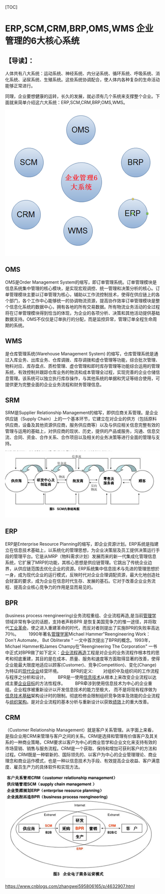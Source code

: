 [TOC]



# ERP,SCM,CRM,BRP,OMS,WMS 企业管理的6大核心系统

## **【导读】：**

人体共有八大系统：运动系统、神经系统、内分泌系统、循环系统、呼吸系统、消化系统、泌尿系统、生殖系统。这些系统协调配合，使人体内各种复杂的生命活动能够正常进行。

 

同理，企业要想健康的运转，长久的发展，就必须有几个系统来支撑整个企业。下面就来简单介绍这六大系统：ERP,SCM,CRM,BRP,OMS,WMS。

 [![ERP,SCM,CRM,BRP,OMS,WMS 企业管理的6大核心系统](image-201901251502/86296bdaga85c2b6eaf52&690.png)](http://photo.blog.sina.com.cn/showpic.html#blogid=86296bda0100tek7&url=http://s3.sinaimg.cn/orignal/86296bdaga85c2b6eaf52)



## **OMS**

OMS是Order Management System的缩写，即订单管理系统。订单管理模块是信息系统集中管理的核心模块，是实现宏观调控、统一管理和决策分析的核心。订单管理模块主要以订单管理为核心，辅助以工作流控制技术，使得在供应链上的各个部门，各个工作中心能够统一的协调物流资源，提高协作效率订单管理模块是整个信息化系统的数据中心，拥有各地的所有交易数据。所有物流业务活动的全过程将在订单管理模块得到恰当的体现，为企业的各项分析、决策和其他活动提供基础数据支持。OMS不仅仅是订单执行的分配，而是监控异常，管理订单全程生命周期的系统。

## **WMS**

是仓库管理系统(Warehouse Management System) 的缩写，仓库管理系统是通过入库业务、出库业务、仓库调拨、库存调拨和虚仓管理等功能，综合批次管理、物料对应、库存盘点、质检管理、虚仓管理和即时库存管理等功能综合运用的管理系统，有效控制并跟踪仓库业务的物流和成本管理全过程，实现完善的企业仓储信息管理。该系统可以独立执行库存操作，与其他系统的单据和凭证等结合使用，可提供更为完整全面的企业业务流程和财务管理信息。

## SRM 

SRM是Supplier Relationship Management的缩写，即供应商关系管理。是企业供应链（Supply Chain）上的一个基本环节，它建立在对企业的供方（包括原料供应商，设备及其他资源供应商，服务供应商等）以及与供应相关信息完整有效的管理与运用的基础上，对供应商的现状、历史，提供的产品或服务，沟通、信息交流、合同、资金、合作关系、合作项目以及相关的业务决策等进行全面的管理与支持。



[![ERP,SCM,CRM,BRP,OMS,WMS 企业管理的6大核心系统](image-201901251502/86296bdaga85c35d73bd2&690.png)](http://photo.blog.sina.com.cn/showpic.html#blogid=86296bda0100tek7&url=http://s3.sinaimg.cn/orignal/86296bdaga85c35d73bd2)   

## ERP

ERP是Enterprise Resource Planning的缩写，即企业资源计划。ERP系统是指建立在信息技术基础上，以系统化的管理思想，为企业决策层及员工提供决策运行手段的管理平台。它是从MRP（物料需求计划）发展而来的新一代集成化管理信息系统，它扩展了MRP的功能，其核心思想是供应链管理。它跳出了传统企业边界，从供应链范围去优化企业的资源。ERP系统集中信息技术与先进的管理思想於一身，成为现代企业的运行模式，反映时代对企业合理调配资源，最大化地创造社会财富的要求，成为企业在信息时代生存、发展的基石。它对于改善企业业务流程、提高企业核心竞争力的作用是显而易见的。

##  BPR

(business process reengineering)业务流程重组、企业流程再造,是当前[管理学](http://wenwen.soso.com/z/Search.e?sp=S%E7%AE%A1%E7%90%86%E5%AD%A6&ch=w.search.yjjlink&cid=w.search.yjjlink)领域非常有争议的话题，支持者声称BPR 是恢复美国竞争力的惟一途径，并将取代[工业革命](http://wenwen.soso.com/z/Search.e?sp=S%E5%B7%A5%E4%B8%9A%E9%9D%A9%E5%91%BD&ch=w.search.yjjlink&cid=w.search.yjjlink)，使之进入重建革命的时代，而反对者则提出了实施BPR的失败率高达70％。
　　1990年著名[管理学家](http://wenwen.soso.com/z/Search.e?sp=S%E7%AE%A1%E7%90%86%E5%AD%A6%E5%AE%B6&ch=w.search.yjjlink&cid=w.search.yjjlink)Michael Hammer"Reengineering Work：Don't Automate， But Obliterate " 一文中首次提出了BPR的概念。1993年，Michael Hammer和James Champy在"Reengineering The Corporation" 一书中正式对BPR做了如下定义：[企业流程再造](http://wenwen.soso.com/z/Search.e?sp=S%E4%BC%81%E4%B8%9A%E6%B5%81%E7%A8%8B%E5%86%8D%E9%80%A0&ch=w.search.yjjlink&cid=w.search.yjjlink)工程是对企业的业务流程作根本性的思考和彻底重建，其目的是在成本、质量、服务和速度等方面取得显著的改善，使得企业能最大限度地适应以顾客(Customer)、竞争(Competition)、变化(Change)为特征的[现代企业](http://wenwen.soso.com/z/Search.e?sp=S%E7%8E%B0%E4%BB%A3%E4%BC%81%E4%B8%9A&ch=w.search.yjjlink&cid=w.search.yjjlink)经营环境。
　　BPR的定义:
　　对组织中及组织间的工作流程与程序之分析和设计。
　　BPR是一使用[信息技术](http://wenwen.soso.com/z/Search.e?sp=S%E4%BF%A1%E6%81%AF%E6%8A%80%E6%9C%AF&ch=w.search.yjjlink&cid=w.search.yjjlink)从根本上来改变企业流程以达成主要[企业目标](http://wenwen.soso.com/z/Search.e?sp=S%E4%BC%81%E4%B8%9A%E7%9B%AE%E6%A0%87&ch=w.search.yjjlink&cid=w.search.yjjlink)的方法性程序。
　　BPR牵涉到使用信息技术为中心的企业重组。企业程序被重新设计以开发信息技术的能力至极大， 而不是将现有程序做为[信息技术基础](http://wenwen.soso.com/z/Search.e?sp=S%E4%BF%A1%E6%81%AF%E6%8A%80%E6%9C%AF%E5%9F%BA%E7%A1%80&ch=w.search.yjjlink&cid=w.search.yjjlink)架构设计时的限制。彻底检修会限制组织竞争效率及效能的企业流程与[组织架构](http://wenwen.soso.com/z/Search.e?sp=S%E7%BB%84%E7%BB%87%E6%9E%B6%E6%9E%84&ch=w.search.yjjlink&cid=w.search.yjjlink)。是对企业流程的基本分析与重新设计以获致[绩效](http://wenwen.soso.com/z/Search.e?sp=S%E7%BB%A9%E6%95%88&ch=w.search.yjjlink&cid=w.search.yjjlink)上的重大改善。

## **CRM**

（Customer Relationship Management）就是客户关系管理。从字面上来看，是指企业用CRM来管理与客户之间的关系。CRM是选择和管理有价值客户及其关系的一种商业策略，CRM要求以客户为中心的商业哲学和企业文化来支持有效的市场营销、销售与服务流程。CRM是一个获取、保持和增加可获利客户的方法和过程。CRM既是一种崭新的、国际领先的、以客户为中心的企业管理理论、商业理念和商业运作模式，也是一种以信息技术为手段、有效提高企业收益、客户满意度、雇员生产力的具体软件和实现方法。

 

[![ERP,SCM,CRM,BRP,OMS,WMS 企业管理的6大核心系统](image-201901251502/86296bdaga85c3467c9cb&690.png)](http://photo.blog.sina.com.cn/showpic.html#blogid=86296bda0100tek7&url=http://s12.sinaimg.cn/orignal/86296bdaga85c3467c9cb)





https://www.cnblogs.com/zhangwei595806165/p/4632907.html